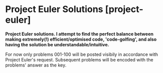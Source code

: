 # Project Euler Solutions [project-euler]

**Project Euler solutions. I attempt to find the perfect balance between making extremely(!) efficient/optimised code, 'code-golfing', and also having the solution be understandable/intuitive.**

For now only problems 001-100 will be posted visibily in accordance with Project Euler's request. Subsequent problems will be encoded with the problems' answer as the key.
